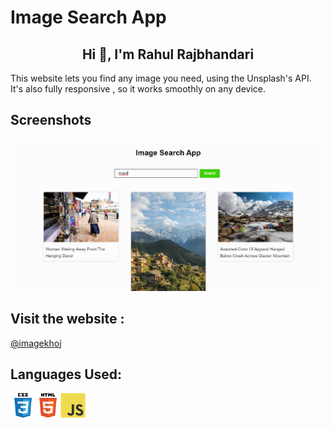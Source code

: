 
# Image Search App

<h2 align="center">Hi 👋, I'm Rahul Rajbhandari</h2>

This website lets you find any image you need, using  the Unsplash's API.
It's also fully responsive , so  it works smoothly on any device.

## Screenshots

![App Screenshot](Images/screenshot.png)

## Visit the website :
[@imagekhoj](https://imagekhoj.netlify.app)


## Languages Used:
<p align="left">
<img src="https://raw.githubusercontent.com/devicons/devicon/master/icons/css3/css3-original-wordmark.svg" alt="css3" width="40" height="40"/><img src="https://raw.githubusercontent.com/devicons/devicon/master/icons/html5/html5-original-wordmark.svg" alt="html5" width="40" height="40"/><img src="https://raw.githubusercontent.com/devicons/devicon/master/icons/javascript/javascript-original.svg" alt="javascript" width="40" height="40"/>
</p>